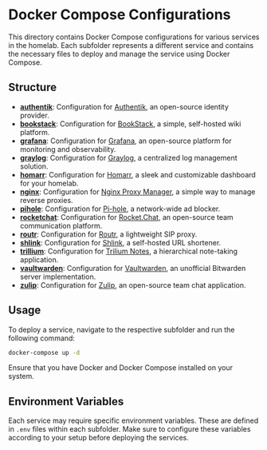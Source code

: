 # Docker Compose Configurations

This directory contains Docker Compose configurations for various services in the homelab. Each subfolder represents a different service and contains the necessary files to deploy and manage the service using Docker Compose.

## Structure

- **[authentik](./authentik)**: Configuration for [Authentik](https://hub.docker.com/r/goauthentik/server), an open-source identity provider.
- **[bookstack](./bookstack)**: Configuration for [BookStack](https://hub.docker.com/r/linuxserver/bookstack), a simple, self-hosted wiki platform.
- **[grafana](./grafana)**: Configuration for [Grafana](https://hub.docker.com/r/grafana/grafana), an open-source platform for monitoring and observability.
- **[graylog](./graylog)**: Configuration for [Graylog](https://hub.docker.com/r/graylog/graylog), a centralized log management solution.
- **[homarr](./homarr)**: Configuration for [Homarr](https://hub.docker.com/r/ajnart/homarr), a sleek and customizable dashboard for your homelab.
- **[nginx](./nginx)**: Configuration for [Nginx Proxy Manager](https://hub.docker.com/r/jc21/nginx-proxy-manager), a simple way to manage reverse proxies.
- **[pihole](./pihole)**: Configuration for [Pi-hole](https://hub.docker.com/r/pihole/pihole), a network-wide ad blocker.
- **[rocketchat](./rocketchat)**: Configuration for [Rocket.Chat](https://hub.docker.com/r/rocketchat/rocket.chat), an open-source team communication platform.
- **[routr](./routr)**: Configuration for [Routr](https://hub.docker.com/r/fonoster/routr), a lightweight SIP proxy.
- **[shlink](./shlink)**: Configuration for [Shlink](https://hub.docker.com/r/shlinkio/shlink), a self-hosted URL shortener.
- **[trillium](./trillium)**: Configuration for [Trilium Notes](https://hub.docker.com/r/zadam/trilium), a hierarchical note-taking application.
- **[vaultwarden](./vaultwarden)**: Configuration for [Vaultwarden](https://hub.docker.com/r/vaultwarden/server), an unofficial Bitwarden server implementation.
- **[zulip](./zulip)**: Configuration for [Zulip](https://hub.docker.com/r/zulip/zulip), an open-source team chat application.

## Usage

To deploy a service, navigate to the respective subfolder and run the following command:

```sh
docker-compose up -d
```
Ensure that you have Docker and Docker Compose installed on your system.

## Environment Variables
Each service may require specific environment variables. These are defined in `.env` files within each subfolder. Make sure to configure these variables according to your setup before deploying the services.